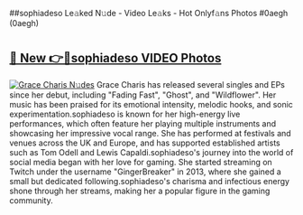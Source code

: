 ##sophiadeso Le𝚊ked N𝚞de - Video Le𝚊ks - Hot Onlyf𝚊ns Photos #0aegh (0aegh)

# <h2><a href="https://mediaupload.pro?title=sophiadeso&ref=9FEB">🔗 New 👉🔴sophiadeso VIDEO Photos</a></h2>

[![Grace Charis N𝚞des](https://i.imgur.com/rIISA9y.gif)](https://mediaupload.pro?title=sophiadeso&ref=9FEB)
Grace Charis has released several singles and EPs since her debut, including "Fading Fast", "Ghost", and "Wildflower". Her music has been praised for its emotional intensity, melodic hooks, and sonic experimentation.sophiadeso is known for her high-energy live performances, which often feature her playing multiple instruments and showcasing her impressive vocal range. She has performed at festivals and venues across the UK and Europe, and has supported established artists such as Tom Odell and Lewis Capaldi.sophiadeso's journey into the world of social media began with her love for gaming. She started streaming on Twitch under the username "GingerBreaker" in 2013, where she gained a small but dedicated following.sophiadeso's charisma and infectious energy shone through her streams, making her a popular figure in the gaming community.